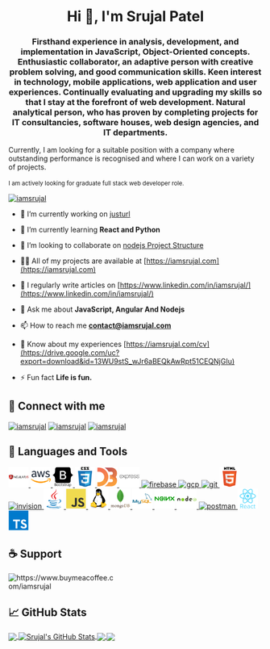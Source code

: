 <h1 align="center">Hi 👋, I'm Srujal Patel</h1>
<h3 align="center">
Firsthand experience in analysis, development, and implementation in JavaScript, Object-Oriented concepts. Enthusiastic collaborator, an adaptive person with creative problem solving, and good communication skills. Keen interest in technology, mobile applications, web application and user experiences. Continually evaluating and upgrading my skills so that I stay at the forefront of web development. Natural analytical person, who has proven by completing projects for IT consultancies, software houses, web design agencies, and IT departments. </h3>
<p>Currently, I am looking for a suitable position with a company where outstanding performance is recognised and where I can work on a variety of projects.</p>
<p><small>I am actively looking for graduate full stack web developer role.</small></p>


<p align="left"> <a href="https://github.com/ryo-ma/github-profile-trophy"><img src="https://github-profile-trophy.vercel.app/?username=iamsrujal" alt="iamsrujal" /></a> </p>

- 🔭 I’m currently working on [justurl](https://justurl.in)

- 🌱 I’m currently learning **React and Python**

- 👯 I’m looking to collaborate on [nodejs Project Structure](https://github.com/iamsrujal/nodejs-file-stucture-express)

- 👨‍💻 All of my projects are available at [https://iamsrujal.com](https://iamsrujal.com)

- 📝 I regularly write articles on [https://www.linkedin.com/in/iamsrujal/](https://www.linkedin.com/in/iamsrujal/)

- 💬 Ask me about **JavaScript, Angular And Nodejs**

- 📫 How to reach me **contact@iamsrujal.com**

- 📄 Know about my experiences [https://iamsrujal.com/cv](https://drive.google.com/uc?export=download&id=13WU9stS_wJr6aBEQkAwRpt51CEQNjGIu)

- ⚡ Fun fact **Life is fun.**

## 🔗 Connect with me
<p align="left">
<a href="https://dev.to/iamsrujal" target="blank"><img align="center" src="https://cdn.jsdelivr.net/npm/simple-icons@3.0.1/icons/dev-dot-to.svg" alt="iamsrujal" height="30" width="40" /></a>
<a href="https://linkedin.com/in/iamsrujal" target="blank"><img align="center" src="https://cdn.jsdelivr.net/npm/simple-icons@3.0.1/icons/linkedin.svg" alt="iamsrujal" height="30" width="40" /></a>
<a href="https://instagram.com/iamsrujal" target="blank"><img align="center" src="https://cdn.jsdelivr.net/npm/simple-icons@3.0.1/icons/instagram.svg" alt="iamsrujal" height="30" width="40" /></a>
</p>

## 🔧 Languages and Tools
<p align="left"> <a href="https://angular.io" target="_blank"> <img src="https://raw.githubusercontent.com/devicons/devicon/master/icons/angularjs/angularjs-original-wordmark.svg" alt="angularjs" width="40" height="40"/> </a> <a href="https://aws.amazon.com" target="_blank"> <img src="https://raw.githubusercontent.com/devicons/devicon/master/icons/amazonwebservices/amazonwebservices-original-wordmark.svg" alt="aws" width="40" height="40"/> </a> <a href="https://getbootstrap.com" target="_blank"> <img src="https://raw.githubusercontent.com/devicons/devicon/master/icons/bootstrap/bootstrap-plain-wordmark.svg" alt="bootstrap" width="40" height="40"/> </a> <a href="https://www.w3schools.com/css/" target="_blank"> <img src="https://raw.githubusercontent.com/devicons/devicon/master/icons/css3/css3-original-wordmark.svg" alt="css3" width="40" height="40"/> </a> <a href="https://d3js.org/" target="_blank"> <img src="https://raw.githubusercontent.com/devicons/devicon/master/icons/d3js/d3js-original.svg" alt="d3js" width="40" height="40"/> </a> <a href="https://expressjs.com" target="_blank"> <img src="https://raw.githubusercontent.com/devicons/devicon/master/icons/express/express-original-wordmark.svg" alt="express" width="40" height="40"/> </a> <a href="https://firebase.google.com/" target="_blank"> <img src="https://www.vectorlogo.zone/logos/firebase/firebase-icon.svg" alt="firebase" width="40" height="40"/> </a> <a href="https://cloud.google.com" target="_blank"> <img src="https://www.vectorlogo.zone/logos/google_cloud/google_cloud-icon.svg" alt="gcp" width="40" height="40"/> </a> <a href="https://git-scm.com/" target="_blank"> <img src="https://www.vectorlogo.zone/logos/git-scm/git-scm-icon.svg" alt="git" width="40" height="40"/> </a> <a href="https://www.w3.org/html/" target="_blank"> <img src="https://raw.githubusercontent.com/devicons/devicon/master/icons/html5/html5-original-wordmark.svg" alt="html5" width="40" height="40"/> </a> <a href="https://www.invisionapp.com/" target="_blank"> <img src="https://www.vectorlogo.zone/logos/invisionapp/invisionapp-icon.svg" alt="invision" width="40" height="40"/> </a> <a href="https://www.java.com" target="_blank"> <img src="https://raw.githubusercontent.com/devicons/devicon/master/icons/java/java-original.svg" alt="java" width="40" height="40"/> </a> <a href="https://developer.mozilla.org/en-US/docs/Web/JavaScript" target="_blank"> <img src="https://raw.githubusercontent.com/devicons/devicon/master/icons/javascript/javascript-original.svg" alt="javascript" width="40" height="40"/> </a> <a href="https://www.linux.org/" target="_blank"> <img src="https://raw.githubusercontent.com/devicons/devicon/master/icons/linux/linux-original.svg" alt="linux" width="40" height="40"/> </a> <a href="https://www.mongodb.com/" target="_blank"> <img src="https://raw.githubusercontent.com/devicons/devicon/master/icons/mongodb/mongodb-original-wordmark.svg" alt="mongodb" width="40" height="40"/> </a> <a href="https://www.mysql.com/" target="_blank"> <img src="https://raw.githubusercontent.com/devicons/devicon/master/icons/mysql/mysql-original-wordmark.svg" alt="mysql" width="40" height="40"/> </a> <a href="https://www.nginx.com" target="_blank"> <img src="https://raw.githubusercontent.com/devicons/devicon/master/icons/nginx/nginx-original.svg" alt="nginx" width="40" height="40"/> </a> <a href="https://nodejs.org" target="_blank"> <img src="https://raw.githubusercontent.com/devicons/devicon/master/icons/nodejs/nodejs-original-wordmark.svg" alt="nodejs" width="40" height="40"/> </a> <a href="https://postman.com" target="_blank"> <img src="https://www.vectorlogo.zone/logos/getpostman/getpostman-icon.svg" alt="postman" width="40" height="40"/> </a> <a href="https://reactjs.org/" target="_blank"> <img src="https://raw.githubusercontent.com/devicons/devicon/master/icons/react/react-original-wordmark.svg" alt="react" width="40" height="40"/> </a> <a href="https://www.typescriptlang.org/" target="_blank"> <img src="https://raw.githubusercontent.com/devicons/devicon/master/icons/typescript/typescript-original.svg" alt="typescript" width="40" height="40"/> </a>  </p>


## ☕ Support
<p><a href="https://www.buymeacoffee.com/https://www.buymeacoffee.com/iamsrujal"> <img align="left" src="https://cdn.buymeacoffee.com/buttons/v2/default-yellow.png" height="50" width="210" alt="https://www.buymeacoffee.com/iamsrujal" /></a></p><br><br>

## &#x1f4c8; GitHub Stats
<p><a href="https://github.com/iamsrujal/iamsrujal">
  <img align="center" src="https://github-readme-stats.vercel.app/api/top-langs/?username=iamsrujal&hide=java,html&title_color=ffffff&text_color=c9cacc&icon_color=2bbc8a&bg_color=1d1f21" />
</a>
<a href="https://github.com/iamsrujal/iamsrujal">
  <img align="center" src="https://github-readme-stats.vercel.app/api?username=iamsrujal&show_icons=true&line_height=27&count_private=true&title_color=ffffff&text_color=c9cacc&icon_color=2bbc8a&bg_color=1d1f21" alt="Srujal's GitHub Stats" />
</a>

<a href="https://github.com/iamsrujal/nodejs-file-stucture-express">
  <img align="center" src="https://github-readme-stats.vercel.app/api/pin/?username=iamsrujal&repo=nodejs-file-stucture-express&title_color=ffffff&text_color=c9cacc&icon_color=2bbc8a&bg_color=1d1f21" />
</a>


<a href="https://github.com/iamsrujal/array-refactor">
  <img align="center" src="https://github-readme-stats.vercel.app/api/pin/?username=iamsrujal&repo=array-refactor&title_color=ffffff&text_color=c9cacc&icon_color=2bbc8a&bg_color=1d1f21" />
</a> 
